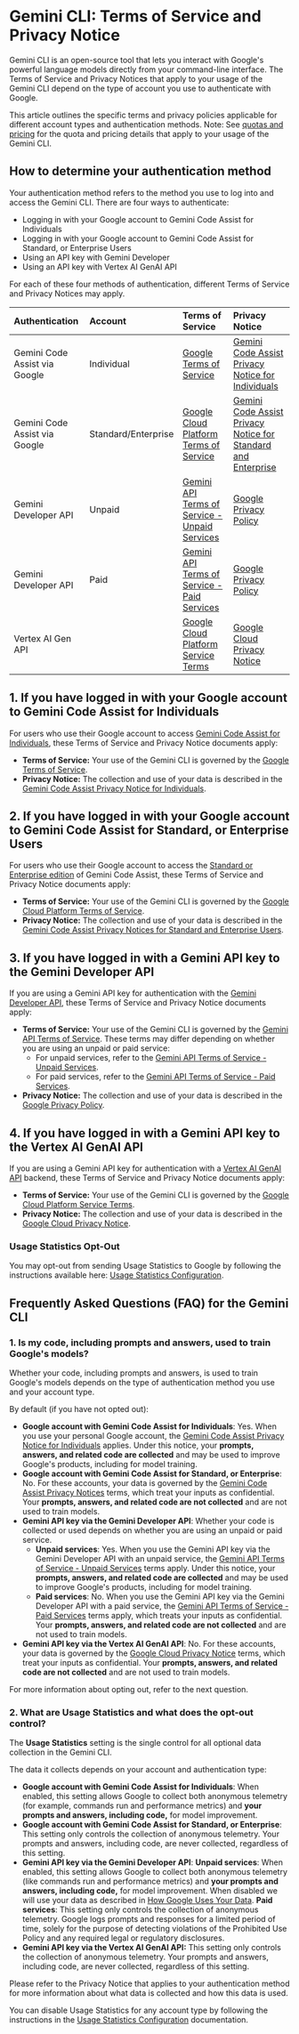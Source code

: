 # Gemini CLI: Terms of Service and Privacy Notice

Gemini CLI is an open-source tool that lets you interact with Google's powerful
language models directly from your command-line interface. The Terms of Service
and Privacy Notices that apply to your usage of the Gemini CLI depend on the
type of account you use to authenticate with Google.

This article outlines the specific terms and privacy policies applicable for
different account types and authentication methods. Note:
See [quotas and pricing](./quota-and-pricing.md) for the quota and pricing
details that apply to your usage of the Gemini CLI.

## How to determine your authentication method

Your authentication method refers to the method you use to log into and access
the Gemini CLI. There are four ways to authenticate:

- Logging in with your Google account to Gemini Code Assist for Individuals
- Logging in with your Google account to Gemini Code Assist for Standard, or
  Enterprise Users
- Using an API key with Gemini Developer
- Using an API key with Vertex AI GenAI API

For each of these four methods of authentication, different Terms of Service and
Privacy Notices may apply.

| Authentication                | Account             | Terms of Service                                                                                        | Privacy Notice                                                                                                                                                                                   |
|:------------------------------|:--------------------|:--------------------------------------------------------------------------------------------------------|:-------------------------------------------------------------------------------------------------------------------------------------------------------------------------------------------------|
| Gemini Code Assist via Google | Individual          | [Google Terms of Service](https://policies.google.com/terms?hl=en-US)                                   | [Gemini Code Assist Privacy Notice for Individuals](https://developers.google.com/gemini-code-assist/resources/privacy-notice-gemini-code-assist-individuals)                                    |
| Gemini Code Assist via Google | Standard/Enterprise | [Google Cloud Platform Terms of Service](https://cloud.google.com/terms)                                | [Gemini Code Assist Privacy Notice for Standard and Enterprise](https://cloud.google.com/gemini/docs/codeassist/security-privacy-compliance#standard_and_enterprise_data_protection_and_privacy) |
| Gemini Developer API          | Unpaid              | [Gemini API Terms of Service - Unpaid Services](https://ai.google.dev/gemini-api/terms#unpaid-services) | [Google Privacy Policy](https://policies.google.com/privacy)                                                                                                                                     |
| Gemini Developer API          | Paid                | [Gemini API Terms of Service - Paid Services](https://ai.google.dev/gemini-api/terms#paid-services)     | [Google Privacy Policy](https://policies.google.com/privacy)                                                                                                                                     |
| Vertex AI Gen API             |                     | [Google Cloud Platform Service Terms](https://cloud.google.com/terms/service-terms/)                    | [Google Cloud Privacy Notice](https://cloud.google.com/terms/cloud-privacy-notice)                                                                                                               |

## 1. If you have logged in with your Google account to Gemini Code Assist for Individuals

For users who use their Google account to
access [Gemini Code Assist for Individuals](https://developers.google.com/gemini-code-assist/docs/overview#supported-features-gca),
these Terms of Service and Privacy Notice documents apply:

- **Terms of Service:** Your use of the Gemini CLI is governed by
  the [Google Terms of Service](https://policies.google.com/terms?hl=en-US).
- **Privacy Notice:** The collection and use of your data is described in
  the [Gemini Code Assist Privacy Notice for Individuals](https://developers.google.com/gemini-code-assist/resources/privacy-notice-gemini-code-assist-individuals).

## 2. If you have logged in with your Google account to Gemini Code Assist for Standard, or Enterprise Users

For users who use their Google account to access
the [Standard or Enterprise edition](https://cloud.google.com/gemini/docs/codeassist/overview#editions-overview)
of Gemini Code Assist, these Terms of Service and Privacy Notice documents
apply:

- **Terms of Service:** Your use of the Gemini CLI is governed by
  the [Google Cloud Platform Terms of Service](https://cloud.google.com/terms).
- **Privacy Notice:** The collection and use of your data is described in
  the [Gemini Code Assist Privacy Notices for Standard and Enterprise Users](https://cloud.google.com/gemini/docs/codeassist/security-privacy-compliance#standard_and_enterprise_data_protection_and_privacy).

## 3. If you have logged in with a Gemini API key to the Gemini Developer API

If you are using a Gemini API key for authentication with
the [Gemini Developer API](https://ai.google.dev/gemini-api/docs), these Terms
of Service and Privacy Notice documents apply:

- **Terms of Service:** Your use of the Gemini CLI is governed by
  the [Gemini API Terms of Service](https://ai.google.dev/gemini-api/terms).
  These terms may differ depending on whether you are using an unpaid or paid
  service:
  - For unpaid services, refer to
    the [Gemini API Terms of Service - Unpaid Services](https://ai.google.dev/gemini-api/terms#unpaid-services).
  - For paid services, refer to
    the [Gemini API Terms of Service - Paid Services](https://ai.google.dev/gemini-api/terms#paid-services).
- **Privacy Notice:** The collection and use of your data is described in
  the [Google Privacy Policy](https://policies.google.com/privacy).

## 4. If you have logged in with a Gemini API key to the Vertex AI GenAI API

If you are using a Gemini API key for authentication with
a [Vertex AI GenAI API](https://cloud.google.com/vertex-ai/generative-ai/docs/reference/rest)
backend, these Terms of Service and Privacy Notice documents apply:

- **Terms of Service:** Your use of the Gemini CLI is governed by
  the [Google Cloud Platform Service Terms](https://cloud.google.com/terms/service-terms/).
- **Privacy Notice:** The collection and use of your data is described in
  the [Google Cloud Privacy Notice](https://cloud.google.com/terms/cloud-privacy-notice).

### Usage Statistics Opt-Out

You may opt-out from sending Usage Statistics to Google by following the
instructions available
here: [Usage Statistics Configuration](./cli/configuration.md#usage-statistics).

## Frequently Asked Questions (FAQ) for the Gemini CLI

### 1. Is my code, including prompts and answers, used to train Google's models?

Whether your code, including prompts and answers, is used to train Google's
models depends on the type of authentication method you use and your account
type.

By default (if you have not opted out):

- **Google account with Gemini Code Assist for Individuals**: Yes. When you use
  your personal Google account,
  the [Gemini Code Assist Privacy Notice for Individuals](https://developers.google.com/gemini-code-assist/resources/privacy-notice-gemini-code-assist-individuals)
  applies. Under this notice,
  your **prompts, answers, and related code are collected** and may be used to
  improve Google's products, including for model training.
- **Google account with Gemini Code Assist for Standard, or Enterprise**: No.
  For these accounts, your data is governed by
  the [Gemini Code Assist Privacy Notices](https://cloud.google.com/gemini/docs/codeassist/security-privacy-compliance#standard_and_enterprise_data_protection_and_privacy)
  terms, which treat your inputs as confidential. Your **prompts, answers, and
  related code are not collected** and are not used to train models.
- **Gemini API key via the Gemini Developer API**: Whether your code is
  collected or used depends on whether you are using an unpaid or paid service.
  - **Unpaid services**: Yes. When you use the Gemini API key via the Gemini
    Developer API with an unpaid service,
    the [Gemini API Terms of Service - Unpaid Services](https://ai.google.dev/gemini-api/terms#unpaid-services)
    terms apply. Under this notice, your **prompts, answers, and related code
    are collected** and may be used to improve Google's products, including for
    model training.
  - **Paid services**: No. When you use the Gemini API key via the Gemini
    Developer API with a paid service,
    the [Gemini API Terms of Service - Paid Services](https://ai.google.dev/gemini-api/terms#paid-services)
    terms apply, which treats your inputs as confidential. Your **prompts,
    answers, and related code are not collected** and are not used to train
    models.
- **Gemini API key via the Vertex AI GenAI API**: No. For these accounts, your
  data is governed by
  the [Google Cloud Privacy Notice](https://cloud.google.com/terms/cloud-privacy-notice)
  terms, which treat your inputs as confidential. Your **prompts, answers, and
  related code are not collected** and are not used to train models.

For more information about opting out, refer to the next question.

### 2. What are Usage Statistics and what does the opt-out control?

The **Usage Statistics** setting is the single control for all optional data
collection in the Gemini CLI.

The data it collects depends on your account and authentication type:

- **Google account with Gemini Code Assist for Individuals**: When enabled, this
  setting allows Google to collect both anonymous telemetry (for example,
  commands run and performance metrics) and **your prompts and answers,
  including code,** for model improvement.
- **Google account with Gemini Code Assist for Standard, or Enterprise**: This
  setting only controls the collection of anonymous telemetry. Your prompts and
  answers, including code, are never collected, regardless of this setting.
- **Gemini API key via the Gemini Developer API**:
  **Unpaid services**: When enabled, this setting allows Google to collect both
  anonymous telemetry (like commands run and performance metrics) and **your
  prompts and answers, including code,** for model improvement. When disabled we
  will use your data as described
  in [How Google Uses Your Data](https://ai.google.dev/gemini-api/terms#data-use-unpaid).
  **Paid services**: This setting only controls the collection of anonymous
  telemetry. Google logs prompts and responses for a limited period of time,
  solely for the purpose of detecting violations of the Prohibited Use Policy
  and any required legal or regulatory disclosures.
- **Gemini API key via the Vertex AI GenAI API:** This setting only controls the
  collection of anonymous telemetry. Your prompts and answers, including code,
  are never collected, regardless of this setting.

Please refer to the Privacy Notice that applies to your authentication method
for more information about what data is collected and how this data is used.

You can disable Usage Statistics for any account type by following the
instructions in
the [Usage Statistics Configuration](./cli/configuration.md#usage-statistics)
documentation.

